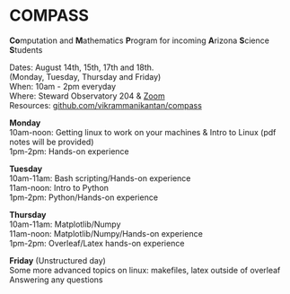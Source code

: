 # COMPASS

**Co**mputation and **M**athematics **P**rogram for incoming **A**rizona **S**cience **S**tudents

Dates: August 14th, 15th, 17th and 18th. \
       (Monday, Tuesday, Thursday and Friday) \
When: 10am - 2pm everyday \
Where: Steward Observatory 204 & [Zoom](https://arizona.zoom.us/w/84892165444?tk=wB5jokvHh-gw1PI-Gaj6AwxzDKVGKkGDCqkXAO4Xzjw.DQMAAAATw_elRBZZNU4xT2E1UlJjMmFlY0NDMUdkenpBAAAAAAAAAAAAAAAAAAAAAAAAAAAAAA) \
Resources: [github.com/vikrammanikantan/compass](github.com/vikrammanikantan/compass)

**Monday** \
10am-noon: Getting linux to work on your machines & Intro to Linux (pdf notes will be provided) \
1pm-2pm: Hands-on experience 

**Tuesday** \
10am-11am: Bash scripting/Hands-on experience \
11am-noon:  Intro to Python \
1pm-2pm: Python/Hands-on experience 

**Thursday** \
10am-11am: Matplotlib/Numpy \
11am-noon: Matplotlib/Numpy/Hands-on experience \
1pm-2pm: Overleaf/Latex hands-on experience 

**Friday** (Unstructured day) \
Some more advanced topics on linux: makefiles, latex outside of overleaf \
Answering any questions 

       
